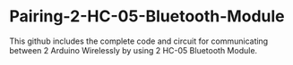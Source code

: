 # Pairing-2-HC-05-Bluetooth-Module
This github includes the complete code and circuit for communicating between 2 Arduino Wirelessly by using 2 HC-05 Bluetooth Module.
